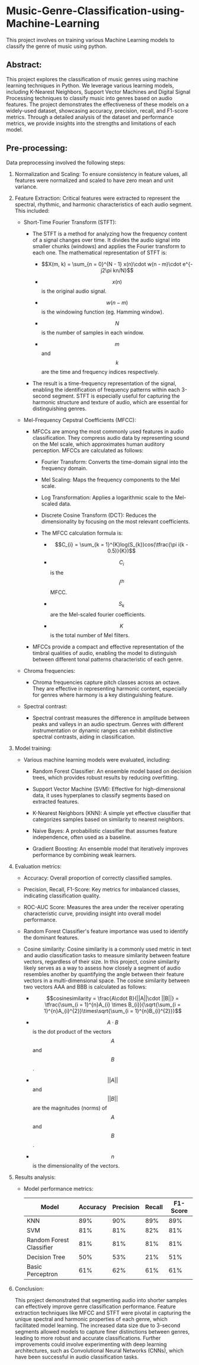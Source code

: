 # Music-Genre-Classification-using-Machine-Learning
This project involves on training various Machine Learning models to classify the genre of music using python.

## Abstract:

This project explores the classification of music genres using machine learning techniques in Python. We leverage various learning models, including K-Nearest Neighbors, Support Vector Machines and Digital Signal Processing techniques to classify music into genres based on audio features. The project demonstrates the effectiveness of these models on a widely-used dataset, showcasing accuracy, precision, recall, and F1-score metrics. Through a detailed analysis of the dataset and performance metrics, we provide insights into the strengths and limitations of each model.

## Pre-processing:

Data preprocessing involved the following steps:

1. Normalization and Scaling: To ensure consistency in feature values, all features were normalized and scaled to have zero mean and unit variance.

2. Feature Extraction: Critical features were extracted to represent the spectral, rhythmic, and harmonic characteristics of each audio segment. This included:

   - Short-Time Fourier Transform (STFT):

     - The STFT is a method for analyzing how the frequency content of a signal changes over time. It divides the audio signal into smaller chunks (windows) and applies the Fourier transform to each one. The mathematical representation of STFT is:
    
         - $$X(m, k) = \sum_{n = 0}^{N - 1} x(n)\cdot w(n - m)\cdot e^{-j2\pi kn/N}$$
    
       - $$x(n)$$ is the original audio signal.
      
       - $$w(n - m)$$ is the windowing function (eg. Hamming window).
      
       - $$N$$ is the number of samples in each window.
      
       - $$m$$ and $$k$$ are the time and frequency indices respectively.
      
      - The result is a time-frequency representation of the signal, enabling the identification of frequency patterns within each 3-second segment. STFT is especially useful for capturing the harmonic structure and texture of audio, which are essential for distinguishing genres.
  
    - Mel-Frequency Cepstral Coefficients (MFCC):
  
      - MFCCs are among the most commonly used features in audio classification. They compress audio data by representing sound on the Mel scale, which approximates human auditory perception. MFCCs are calculated as follows:

        - Fourier Transform: Converts the time-domain signal into the frequency domain.
       
        - Mel Scaling: Maps the frequency components to the Mel scale.
       
        - Log Transformation: Applies a logarithmic scale to the Mel-scaled data.
       
        - Discrete Cosine Transform (DCT): Reduces the dimensionality by focusing on the most relevant coefficients.
       
        - The MFCC calculation formula is:
       
          - $$C_{i} = \sum_{k = 1}^{K}log(S_{k})cos(\tfrac{\pi i(k - 0.5)}{K})$$
         
          - $$C_{i}$$ is the $$i^{th}$$ MFCC.
         
          - $$S_{k}$$ are the Mel-scaled fourier coefficients.
         
          - $$K$$ is the total number of Mel filters.
         
      - MFCCs provide a compact and effective representation of the timbral qualities of audio, enabling the model to distinguish between different tonal patterns characteristic of each genre.
     
    - Chroma frequencies:
  
      - Chroma frequencies capture pitch classes across an octave. They are effective in representing harmonic content, especially for genres where harmony is a key distinguishing feature.

    - Spectral contrast:
  
      - Spectral contrast measures the difference in amplitude between peaks and valleys in an audio spectrum. Genres with different instrumentation or dynamic ranges can exhibit distinctive spectral contrasts, aiding in classification.
     
  3. Model training:

     - Various machine learning models were evaluated, including:
    
       - Random Forest Classifier: An ensemble model based on decision trees, which provides robust results by reducing overfitting.
      
       - Support Vector Machine (SVM): Effective for high-dimensional data, it uses hyperplanes to classify segments based on extracted features.
      
       - K-Nearest Neighbors (KNN): A simple yet effective classifier that categorizes samples based on similarity to nearest neighbors.
      
       - Naive Bayes: A probabilistic classifier that assumes feature independence, often used as a baseline.
      
       - Gradient Boosting: An ensemble model that iteratively improves performance by combining weak learners.
      

        
  4. Evaluation metrics:

     - Accuracy: Overall proportion of correctly classified samples.
    
     - Precision, Recall, F1-Score: Key metrics for imbalanced classes, indicating classification quality.
    
     - ROC-AUC Score: Measures the area under the receiver operating characteristic curve, providing insight into overall model performance.
    
     - Random Forest Classifier's feature importance was used to identify the dominant features.
     
     - Cosine similarity: Cosine similarity is a commonly used metric in text and audio classification tasks to measure similarity between feature vectors, regardless of their size. In this project, cosine similarity likely serves as a way to assess how closely a segment of audio resembles another by quantifying the angle between their feature vectors in a multi-dimensional space. The cosine similarity between two vectors AAA and BBB is calculated as follows:
         - $$cosinesimilarity = \frac{A\cdot B}{||A||\cdot ||B||} = \tfrac{\sum_{i = 1}^{n}A_{i} \times B_{i}}{\sqrt{\sum_{i = 1}^{n}A_{i}^{2}}\times\sqrt{\sum_{i = 1}^{n}B_{i}^{2}}}$$
        
         - $$A\cdot B$$ is the dot product of the vectors $$A$$ and $$B$$.
        
         - $$||A||$$ and $$||B||$$ are the magnitudes (norms) of $$A$$ and $$B$$.
        
         - $$n$$ is the dimensionality of the vectors.
      
  5. Results analysis:

     - Model performance metrics:
    
       | Model                      | Accuracy | Precision | Recall | F1-Score |
       | -------------------------- | -------- | --------- | ------ | -------- |
       | KNN                        | 89%      | 90%       | 89%    | 89%      |
       | SVM                        | 81%      | 81%       | 82%    | 81%      |
       | Random Forest Classifier   | 81%      | 81%       | 81%    | 81%      |       
       | Decision Tree              | 50%      | 53%       | 21%    | 51%      |
       | Basic Perceptron           | 61%      | 62%       | 61%    | 61%      |

6. Conclusion:

   This project demonstrated that segmenting audio into shorter samples can effectively improve genre classification performance. Feature extraction techniques like MFCC and STFT were pivotal in capturing the unique spectral and harmonic properties of each genre, which facilitated model learning. The increased data size due to 3-second segments allowed models to capture finer distinctions between genres, leading to more robust and accurate classifications.
Further improvements could involve experimenting with deep learning architectures, such as Convolutional Neural Networks (CNNs), which have been successful in audio classification tasks.

      

    






   
    
    
  

